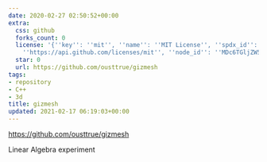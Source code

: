 ```yaml
---
date: 2020-02-27 02:50:52+00:00
extra:
  css: github
  forks_count: 0
  license: '{''key'': ''mit'', ''name'': ''MIT License'', ''spdx_id'': ''MIT'', ''url'':
    ''https://api.github.com/licenses/mit'', ''node_id'': ''MDc6TGljZW5zZTEz''}'
  star: 0
  url: https://github.com/ousttrue/gizmesh
tags:
- repository
- C++
- 3d
title: gizmesh
updated: 2021-02-17 06:19:03+00:00
---
```


<https://github.com/ousttrue/gizmesh>

Linear Algebra experiment
